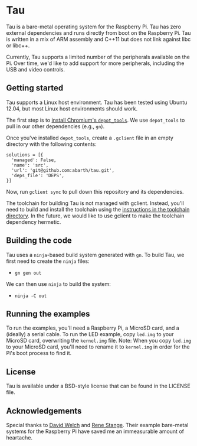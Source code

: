Tau
===

Tau is a bare-metal operating system for the Raspberry Pi. Tau has zero external
dependencies and runs directly from boot on the Raspberry Pi. Tau is written in
a mix of ARM assembly and C++11 but does not link against libc or libc++.

Currently, Tau supports a limited number of the peripherals available on the Pi.
Over time, we'd like to add support for more peripherals, including the USB and
video controls.

Getting started
---------------

Tau supports a Linux host environment. Tau has been tested using Ubuntu 12.04,
but most Linux host environments should work.

The first step is to [install Chromium's ``depot_tools``](http://www.chromium.org/developers/how-tos/install-depot-tools).
We use ``depot_tools`` to pull in our other dependencies (e.g., ``gn``).

Once you've installed ``depot_tools``, create a ``.gclient`` file in an empty
directory with the following contents:

```
solutions = [{
  'managed': False,
  'name': 'src',
  'url': 'git@github.com:abarth/tau.git',
  'deps_file': 'DEPS',
}]
```

Now, run ``gclient sync`` to pull down this repository and its dependencies.

The toolchain for building Tau is not managed with gclient. Instead, you'll need
to build and install the toolchain using the
[instructions in the toolchain directory](build/toolchain/gcc/README.md). In the
future, we would like to use gclient to make the toolchain dependency hermetic.

Building the code
-----------------

Tau uses a ``ninja``-based build system generated with ``gn``. To build Tau, we
first need to create the ``ninja`` files:

 * ``gn gen out``

We can then use ``ninja`` to build the system:

 * ``ninja -C out``

Running the examples
--------------------

To run the examples, you'll need a Raspberry Pi, a MicroSD card, and a (ideally)
a serial cable. To run the LED example, copy ``led.img`` to your MicroSD card,
overwriting the ``kernel.img`` file. Note: When you copy ``led.img`` to your
MicroSD card, you'll need to rename it to ``kernel.img`` in order for the Pi's
boot process to find it.

License
-------

Tau is available under a BSD-style license that can be found in the LICENSE
file.

Acknowledgements
----------------

Special thanks to [David Welch](https://github.com/dwelch67) and
[Rene Stange](https://github.com/rsta2/). Their example bare-metal systems for
the Raspberry Pi have saved me an immeasurable amount of heartache.
